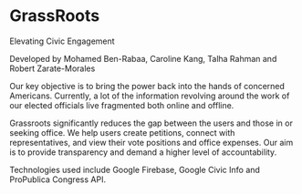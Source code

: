 # GrassRoots

Elevating Civic Engagement 

Developed by Mohamed Ben-Rabaa, Caroline Kang, Talha Rahman and Robert Zarate-Morales

Our key objective is to bring the power back into the hands of concerned Americans. 
Currently, a lot of the information revolving around the work of our elected officials live fragmented both online and offline.

Grassroots significantly reduces the gap between the users and those in or seeking office. 
We help users create petitions, connect with representatives, and view their vote positions and office expenses. 
Our aim is to provide transparency and demand a higher level of accountability.

Technologies used include Google Firebase, Google Civic Info and ProPublica Congress API. 




